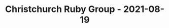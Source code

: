 ---
layout: post
title: Christchurch Ruby Group - 2021-08-19
datetime: '2021-08-19T03:00:00-04:00'
name: Christchurch Ruby Group
external_url: https://www.meetup.com/Christchurch-Ruby-Group/events/fzhftrycclbzb/
online_event: false
year_month: 2021-08
---